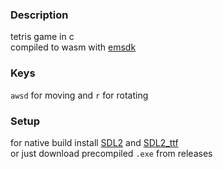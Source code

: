 ### Description

tetris game in c  
compiled to wasm with [emsdk](https://github.com/emscripten-core/emsdk)

### Keys
`awsd` for moving and `r` for rotating 

### Setup

for native build install [SDL2](https://github.com/libsdl-org/SDL/releases/tag/release-2.32.8) and [SDL2_ttf](https://github.com/libsdl-org/SDL_ttf/releases/tag/release-2.24.0)  
or just download precompiled `.exe` from releases  
